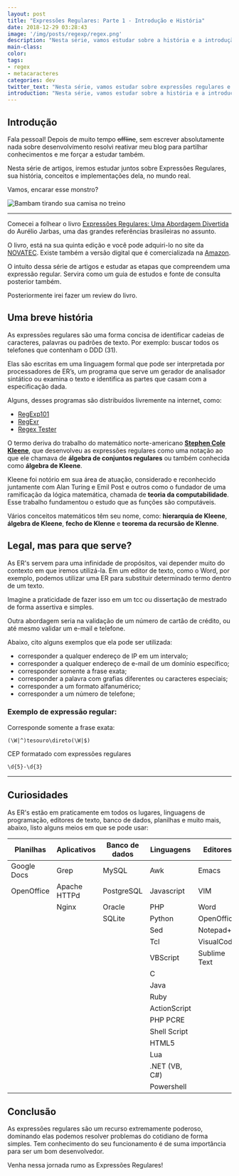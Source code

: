```yaml
---
layout: post
title: "Expressões Regulares: Parte 1 - Introdução e História"
date: 2018-12-29 03:28:43
image: '/img/posts/regexp/regex.png'
description: "Nesta série, vamos estudar sobre a história e a introdução das expressões regulares e compreender os benefícios de sua utilização."
main-class:
color:
tags:
- regex
- metacaracteres
categories: dev
twitter_text: "Nesta série, vamos estudar sobre expressões regulares e compreender os benefícios de sua utilização."
introduction: "Nesta série, vamos estudar sobre a história e a introdução das expressões regulares e compreender os benefícios de sua utilização."
---
```


## Introdução

Fala pessoal! Depois de muito tempo ~~offline~~, sem escrever absolutamente nada sobre desenvolvimento resolvi reativar meu blog para partilhar conhecimentos e me forçar a estudar também.

Nesta série de artigos, iremos estudar juntos sobre Expressões Regulares, sua história, conceitos e implementações dela, no mundo real.

Vamos, encarar esse monstro?

![Bambam tirando sua camisa no treino](https://img.buzzfeed.com/buzzfeed-static/static/2016-05/31/11/asset/buzzfeed-prod-web11/anigif_sub-buzz-31176-1464709031-4.gif)

---

Comecei a folhear o livro [Expressões Regulares: Uma Abordagem Divertida](https://novatec.com.br/livros/expressoes-regulares-5ed/) do Aurélio Jarbas, uma das grandes referências brasileiras no assunto.

O livro, está na sua quinta edição e você pode adquiri-lo no site da [NOVATEC](https://novatec.com.br/livros/expressoes-regulares-5ed/). Existe também a versão digital que é comercializada na [Amazon](https://www.amazon.com.br/dp/B01BPK1W46/).

O intuito dessa série de artigos e estudar as etapas que compreendem uma expressão regular. Servira como um guia de estudos e fonte de consulta posterior também.

Posteriormente irei fazer um review do livro.

## Uma breve história

As expressões regulares são uma forma concisa de identificar cadeias de caracteres, palavras ou padrões de texto. Por exemplo: buscar todos os telefones que contenham o DDD (31).

Elas são escritas em uma linguagem formal que pode ser interpretada por processadores de ER’s, um programa que serve um gerador de analisador sintático ou examina o texto e identifica as partes que casam com a especificação dada.

Alguns, desses programas são distribuídos livremente na internet, como:

* [RegExp101](https://regex101.com/)
* [RegExr](https://regexr.com/)
* [Regex Tester](https://www.regextester.com/)

O termo deriva do trabalho do matemático norte-americano [**Stephen Cole Kleene**](https://pt.wikipedia.org/wiki/Stephen_Kleene), que desenvolveu as expressões regulares como uma notação ao que ele chamava de **álgebra de conjuntos regulares** ou também conhecida como **álgebra de Kleene**.

Kleene foi notório em sua área de atuação, considerado e reconhecido juntamente com Alan Turing e Emil Post e outros como o fundador de uma ramificação da lógica matemática, chamada de **teoria da computabilidade**. Esse trabalho fundamentou o estudo que as funções são computáveis.

Vários conceitos matemáticos têm seu nome, como: **hierarquia de Kleene**, **álgebra de Kleene**, **fecho de Klenne** e **teorema da recursão de Klenne**.

## Legal, mas para que serve?

As ER's servem para uma infinidade de propósitos, vai depender muito do contexto em que iremos utilizá-la. Em um editor de texto, como o <span lang="en">Word</span>, por exemplo, podemos utilizar uma ER para substituir determinado termo dentro de um texto.

Imagine a praticidade de fazer isso em um tcc ou dissertação de mestrado de forma assertiva e simples.

Outra abordagem seria na validação de um número de cartão de crédito, ou até mesmo validar um e-mail e telefone.

Abaixo, cito alguns exemplos que ela pode ser utilizada:

* corresponder a qualquer endereço de IP em um intervalo;
* corresponder a qualquer endereço de e-mail de um domínio específico;
* corresponder somente a frase exata;
* corresponder a palavra com grafias diferentes ou caracteres especiais;
* corresponder a um formato alfanumérico;
* corresponder a um número de telefone;


### Exemplo de expressão regular:

Corresponde somente a frase exata:
```shell
(\W|^)tesouro\direto(\W|$)
```

CEP formatado com expressões regulares
```shell
\d{5}-\d{3}
```
---

## Curiosidades
As ER's estão em praticamente em todos os lugares, linguagens de programação, editores de texto, banco de dados, planilhas e muito mais, abaixo, listo alguns meios em que se pode usar:

| Planilhas   | Aplicativos  | Banco de dados | Linguagens     | Editores       |
| ----------  | ------------ | -------------  | -------------  | -------------  |
| Google Docs | Grep         | MySQL          | Awk            | Emacs
| OpenOffice  | Apache HTTPd | PostgreSQL     | Javascript     | VIM
|             | Nginx        | Oracle         | PHP            | Word
|             |              | SQLite         | Python         | OpenOffice
|             |              |                | Sed            | Notepad++
|             |              |                | Tcl            | VisualCode
|             |              |                | VBScript       | Sublime Text
|             |              |                | C              |
|             |              |                | Java           |
|             |              |                | Ruby           |
|             |              |                | ActionScript   |
|             |              |                | PHP PCRE       |
|             |              |                | Shell Script   |
|             |              |                | HTML5          |
|             |              |                | Lua            |
|             |              |                | .NET (VB, C#)  |
|             |              |                | Powershell     |


## Conclusão

As expressões regulares são um recurso extremamente poderoso, dominando elas podemos resolver problemas do cotidiano de forma simples. Tem conhecimento do seu funcionamento é de suma importância para ser um bom desenvolvedor.

Venha nessa jornada rumo as Expressões Regulares!


